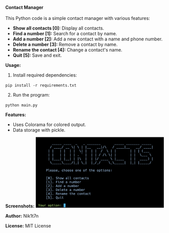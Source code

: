 <b>Contact Manager</b>
<br><br>
This Python code is a simple contact manager with various features:
<ul>
    <li><b>Show all contacts [0]:</b> Display all contacts.</li>
    <li><b>Find a number [1]:</b> Search for a contact by name.</li>
    <li><b>Add a number [2]:</b> Add a new contact with a name and phone number.</li>
    <li><b>Delete a number [3]:</b> Remove a contact by name.</li>
    <li><b>Rename the contact [4]:</b> Change a contact's name.</li>
    <li><b>Quit [5]:</b> Save and exit.</li>
</ul>

<b>Usage:</b>
<ol>
    <li>Install required dependencies:</li>
</ol>
<code>pip install -r requirements.txt</code>

<ol start="2">
    <li>Run the program:</li>
</ol>
<code>python main.py</code>

<b>Features:</b>
<ul>
    <li>Uses Colorama for colored output.</li>
    <li>Data storage with pickle.</li>
</ul>

<b>Screenshots:</b>
<img src="screenshots/contacts.png" alt="Contact's Interface Screenshot" width="400">

<b>Author:</b> Nik1t7n

<b>License:</b> MIT License
